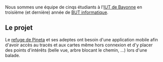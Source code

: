 Nous sommes une équipe de cinqs étudiants à l'[IUT de Bayonne](https://www.iutbayonne.univ-pau.fr/presentation.html) en troisième (et dernière) année de [BUT informatique](https://www.iutbayonne.univ-pau.fr/but/informatique).

## Le projet

Le [refuge de Pineta](https://www.valpineta.eu/fr/el-refugio/) et ses adeptes ont besoin d'une application mobile afin d'avoir accès au tracés et aux cartes même hors connexion et d'y placer des points d'intérêts (belle vue, arbre blocant le chemin, ...) lors d'une balade.
